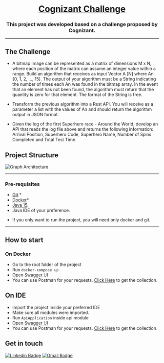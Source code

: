 <h1 align="center">
     <a href="#"> Cognizant Challenge </a>
</h1>

<h3 align="center">
    This project was developed based on a challenge proposed by Cognizant.
</h3>

---

## The Challenge

- A bitmap image can be represented as a matrix of dimensions M x N, where each position of the matrix can assume an integer value within a range. Build an algorithm that receives as input Vector A [N] where An {0, 1, 2, ..., 15}. The output of your algorithm must be a String indicating the number of times each An was found in the bitmap array. In the event that an element has not been found, the algorithm must return that the quantity is zero for that element. The format of the String is free.

- Transform the previous algorithm into a Rest API. You will receive as a parameter a list with the values ​​of An and should return the algorithm output in JSON format.

- Given the log of the first Superhero race - Around the World, develop an API that reads the log file above and returns the following information: Arrival Position, Superhero Code, Superhero Name, Number of Spins Completed and Total Test Time.


## Project Structure
![Graph Architecture](https://i.imgur.com/8dk7ThH.png)

---

### Pre-requisites

- [Git](https://git-scm.com).*
- [Docker](https://docs.docker.com/get-docker/)*
- [Java 15](https://openjdk.java.net/projects/jdk/15/).
- Java IDE of your preference.

* If you only want to run the project, you will need only docker and git.

---

## How to start

### On Docker

- Go to the root folder of the project
- Run ```docker-compose up```
- Open [Swagger UI](http://localhost:8080/api/v1/swagger-ui.html)
- You can use Postman for your requests. [Click Here](https://www.getpostman.com/collections/da0c460a96b3a9fd3046) to get the collection.

## On IDE

- Import the project inside your preferred IDE
- Make sure all modules were imported.
- Run ```ApiApplication``` inside api module
- Open [Swagger UI](http://localhost:8080/api/v1/swagger-ui.html)
- You can use Postman for your requests. [Click Here](https://www.getpostman.com/collections/da0c460a96b3a9fd3046) to get the collection.



## Get in touch
[![Linkedin Badge](https://img.shields.io/badge/-LinkedIn-blue?style=flat-square&logo=Linkedin&logoColor=white&link=https://www.linkedin.com/in/katsshura/)](https://www.linkedin.com/in/katsshura/)
[![Gmail Badge](https://img.shields.io/badge/-Gmail-c14438?style=flat-square&logo=Gmail&logoColor=white&link=mailto:xr.emerson@gmail.com)](mailto:xr.emerson@gmail.com)
